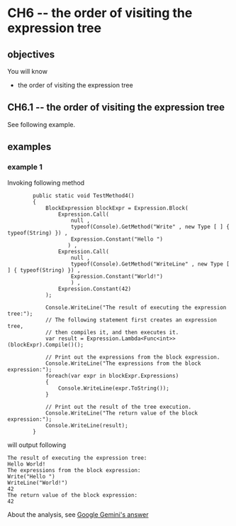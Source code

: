 # CH6 -- the order of visiting the expression tree
## objectives
You will know

+ the order of visiting the expression tree

## CH6.1 -- the order of visiting the expression tree
See following example.

## examples
### example 1
Invoking following method 

```
        public static void TestMethod4()
        {
            BlockExpression blockExpr = Expression.Block(
                Expression.Call(
                    null ,
                    typeof(Console).GetMethod("Write" , new Type [ ] { typeof(String) }) ,
                    Expression.Constant("Hello ")
                   ) ,
                Expression.Call(
                    null ,
                    typeof(Console).GetMethod("WriteLine" , new Type [ ] { typeof(String) }) ,
                    Expression.Constant("World!")
                    ) ,
                Expression.Constant(42)
            );

            Console.WriteLine("The result of executing the expression tree:");
            // The following statement first creates an expression tree,
            // then compiles it, and then executes it.
            var result = Expression.Lambda<Func<int>>(blockExpr).Compile()();

            // Print out the expressions from the block expression.
            Console.WriteLine("The expressions from the block expression:");
            foreach(var expr in blockExpr.Expressions)
            {
                Console.WriteLine(expr.ToString());
            }

            // Print out the result of the tree execution.
            Console.WriteLine("The return value of the block expression:");
            Console.WriteLine(result);
        }
```

will output following

```
The result of executing the expression tree:
Hello World!
The expressions from the block expression:
Write("Hello ")
WriteLine("World!")
42
The return value of the block expression:
42
```

About the analysis, see [Google Gemini's answer](https://g.co/gemini/share/853d32e555cc)
